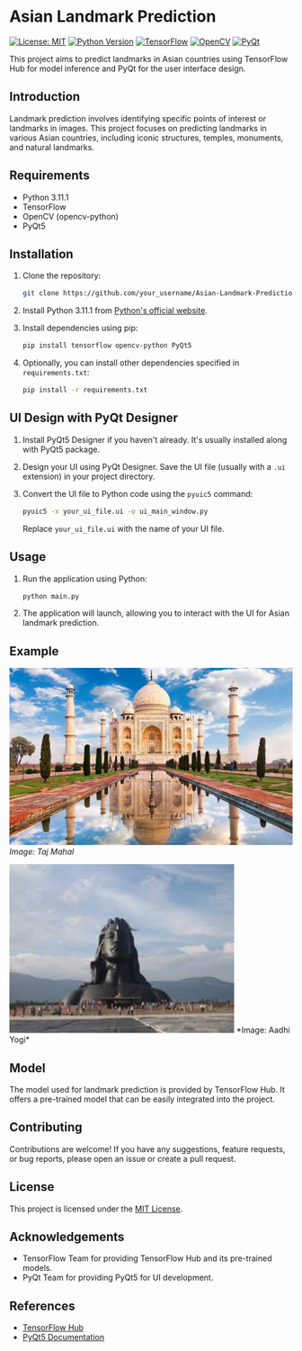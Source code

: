 # Asian Landmark Prediction

[![License: MIT](https://img.shields.io/badge/License-MIT-yellow.svg)](https://opensource.org/licenses/MIT)
[![Python Version](https://img.shields.io/badge/Python-3.11.1-blue.svg)](https://www.python.org/downloads/release/python-3111/)
[![TensorFlow](https://img.shields.io/badge/TensorFlow-2.x-orange.svg)](https://www.tensorflow.org/)
[![OpenCV](https://img.shields.io/badge/OpenCV-4.x-green.svg)](https://opencv.org/)
[![PyQt](https://img.shields.io/badge/PyQt-5.x-blueviolet.svg)](https://riverbankcomputing.com/software/pyqt/intro)

This project aims to predict landmarks in Asian countries using TensorFlow Hub for model inference and PyQt for the user interface design.

## Introduction

Landmark prediction involves identifying specific points of interest or landmarks in images. This project focuses on predicting landmarks in various Asian countries, including iconic structures, temples, monuments, and natural landmarks.

## Requirements

- Python 3.11.1
- TensorFlow
- OpenCV (opencv-python)
- PyQt5

## Installation

1. Clone the repository:

    ```bash
    git clone https://github.com/your_username/Asian-Landmark-Prediction.git
    ```

2. Install Python 3.11.1 from [Python's official website](https://www.python.org/downloads/release/python-3111/).

3. Install dependencies using pip:

    ```bash
    pip install tensorflow opencv-python PyQt5
    ```

4. Optionally, you can install other dependencies specified in `requirements.txt`:

    ```bash
    pip install -r requirements.txt
    ```

## UI Design with PyQt Designer

1. Install PyQt5 Designer if you haven't already. It's usually installed along with PyQt5 package.

2. Design your UI using PyQt Designer. Save the UI file (usually with a `.ui` extension) in your project directory.

3. Convert the UI file to Python code using the `pyuic5` command:

    ```bash
    pyuic5 -x your_ui_file.ui -o ui_main_window.py
    ```

    Replace `your_ui_file.ui` with the name of your UI file.

## Usage

1. Run the application using Python:

    ```bash
    python main.py
    ```

2. The application will launch, allowing you to interact with the UI for Asian landmark prediction.

## Example

![Taj Mahal](taj.jpg)
*Image: Taj Mahal*

<img src="aadhi%20yogi.jpeg" alt="Aadhi Yogi" width="400" height="300">
*Image: Aadhi Yogi*

## Model

The model used for landmark prediction is provided by TensorFlow Hub. It offers a pre-trained model that can be easily integrated into the project.

## Contributing

Contributions are welcome! If you have any suggestions, feature requests, or bug reports, please open an issue or create a pull request.

## License

This project is licensed under the [MIT License](LICENSE).

## Acknowledgements

- TensorFlow Team for providing TensorFlow Hub and its pre-trained models.
- PyQt Team for providing PyQt5 for UI development.

## References

- [TensorFlow Hub](https://www.tensorflow.org/hub)
- [PyQt5 Documentation](https://doc.qt.io/qtforpython/index.html)
